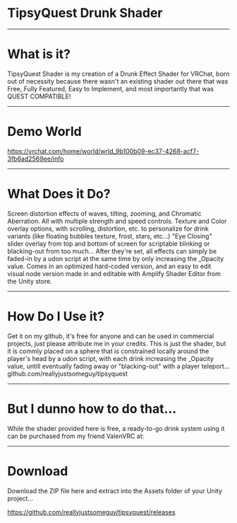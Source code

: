 # TipsyQuest Drunk Shader

------------------

# What is it? 
TipsyQuest Shader is my creation of a Drunk Effect Shader for VRChat, born out of necessity because there wasn't an existing shader out there that was Free, Fully Featured, Easy to Implement, and most importantly that was QUEST COMPATIBLE!

------------------

# Demo World
https://vrchat.com/home/world/wrld_9b100b09-ec37-4268-acf7-3fb6ad2569ee/info

------------------

# What Does it Do?
Screen distortion effects of waves, tilting, zooming, and Chromatic Aberration. All with multiple strength and speed controls.
Texture and Color overlay options, with scrolling, distortion, etc. to personalize for drink variants (like floating bubbles texture, frost, stars, etc...)
"Eye Closing" slider overlay from top and bottom of screen for scriptable blinking or blacking-out from too much...
After they're set, all effects can simply be faded-in by a udon script at the same time by only increasing the _Opacity value.
Comes in an optimized hard-coded version, and an easy to edit visual node version made in and editable with Amplify Shader Editor from the Unity store.

------------------

# How Do I Use it?
Get it on my github, it's free for anyone and can be used in commercial projects, just please attribute me in your credits. This is just the shader, but it is commly placed on a sphere that is constrained locally around the player's head by a udon script, with each drink increasing the _Opacity value, untill eventually fading away or "blacking-out" with a player teleport...
github.com/reallyjustsomeguy/tipsyquest

------------------

# But I dunno how to do that...
While the shader provided here is free, a ready-to-go drink system using it can be purchased from my friend ValenVRC at:

------------------

# Download
Download the ZIP file here and extract into the Assets folder of your Unity project...

https://github.com/reallyjustsomeguy/tipsyquest/releases
